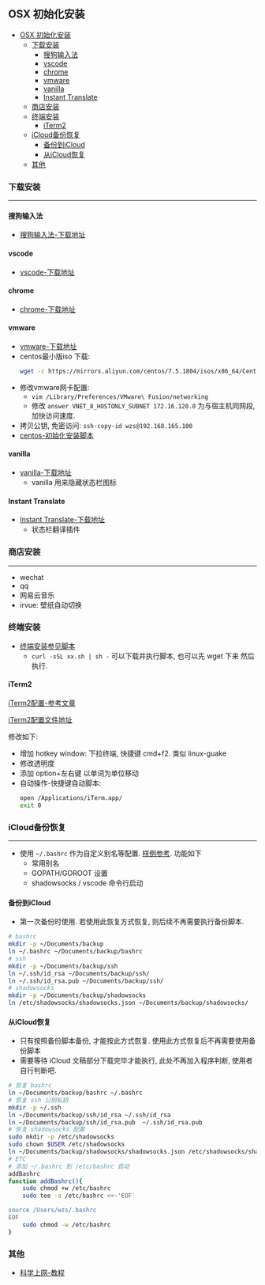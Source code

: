 ## OSX 初始化安装
<!-- TOC -->

- [OSX 初始化安装](#osx-初始化安装)
    - [下载安装](#下载安装)
        - [搜狗输入法](#搜狗输入法)
        - [vscode](#vscode)
        - [chrome](#chrome)
        - [vmware](#vmware)
        - [vanilla](#vanilla)
        - [Instant Translate](#instant-translate)
    - [商店安装](#商店安装)
    - [终端安装](#终端安装)
        - [iTerm2](#iterm2)
    - [iCloud备份恢复](#icloud备份恢复)
        - [备份到iCloud](#备份到icloud)
        - [从iCloud恢复](#从icloud恢复)
    - [其他](#其他)

<!-- /TOC -->
### 下载安装
----
#### 搜狗输入法
- [搜狗输入法-下载地址](https://pinyin.sogou.com/mac/)
#### vscode
- [vscode-下载地址](https://code.visualstudio.com/)
#### chrome
- [chrome-下载地址](https://www.google.com/chrome/)
#### vmware
- [vmware-下载地址](https://www.vmware.com/go/getfusion)
- centos最小版iso 下载: 
    ```Bash
    wget -c https://mirrors.aliyun.com/centos/7.5.1804/isos/x86_64/CentOS-7-x86_64-Minimal-1804.iso
    ```
- 修改vmware网卡配置:
    - `vim /Library/Preferences/VMware\ Fusion/networking`
    - 修改 `answer VNET_8_HOSTONLY_SUBNET 172.16.120.0` 为与宿主机同网段, 加快访问速度.
- 拷贝公钥, 免密访问: `ssh-copy-id wzs@192.168.165.100`
- [centos-初始化安装脚本](./centos-install-init.sh)
#### vanilla
- [vanilla-下载地址](https://matthewpalmer.net/vanilla/)
    - vanilla 用来隐藏状态栏图标
#### Instant Translate
- [Instant Translate-下载地址](http://xclient.info/s/instant-translate.html?t=74822879aecdaf236a2c9ddc58f7a7dcc36d5758)
    - 状态栏翻译插件

### 商店安装
---
- wechat
- qq
- 网易云音乐
- irvue: 壁纸自动切换

### 终端安装
- [终端安装参见脚本](./install-init.sh)
    - `curl -sSL xx.sh | sh -` 可以下载并执行脚本, 也可以先 wget 下来 然后执行.

#### iTerm2
[iTerm2配置-参考文章](:http://huang-jerryc.com/2016/08/11/%E6%89%93%E9%80%A0%E9%AB%98%E6%95%88%E4%B8%AA%E6%80%A7Terminal%EF%BC%88%E4%B8%80%EF%BC%89%E4%B9%8B%20iTerm/)

[iTerm2配置文件地址](./iterm2.json)

修改如下: 
- 增加 hotkey window: 下拉终端, 快捷键 cmd+f2. 类似 linux-guake
- 修改透明度
- 添加 option+左右键 以单词为单位移动
- 自动操作-快捷键自动脚本:
    ```Bash
    open /Applications/iTerm.app/
    exit 0
    ```
### iCloud备份恢复
---
- 使用 `~/.bashrc` 作为自定义别名等配置. [样例参考](./bashrc). 功能如下
    - 常用别名
    - GOPATH/GOROOT 设置
    - shadowsocks / vscode 命令行启动

#### 备份到iCloud
- 第一次备份时使用. 若使用此恢复方式恢复, 则后续不再需要执行备份脚本.
```Bash
# bashrc
mkdir -p ~/Documents/backup
ln ~/.bashrc ~/Documents/backup/bashrc
# ssh
mkdir -p ~/Documents/backup/ssh
ln ~/.ssh/id_rsa ~/Documents/backup/ssh/
ln ~/.ssh/id_rsa.pub ~/Documents/backup/ssh/
# shadowsocks
mkdir -p ~/Documents/backup/shadowsocks
ln /etc/shadowsocks/shadowsocks.json ~/Documents/backup/shadowsocks/
```
#### 从iCloud恢复
- 只有按照备份脚本备份, 才能按此方式恢复. 使用此方式恢复后不再需要使用备份脚本
- 需要等待 iCloud 文稿部分下载完毕才能执行, 此处不再加入程序判断, 使用者自行判断吧.
```Bash
# 恢复 bashrc
ln ~/Documents/backup/bashrc ~/.bashrc
# 恢复 ssh 公钥私钥
mkdir -p ~/.ssh
ln ~/Documents/backup/ssh/id_rsa ~/.ssh/id_rsa
ln ~/Documents/backup/ssh/id_rsa.pub  ~/.ssh/id_rsa.pub
# 恢复 shadowsocks 配置
sudo mkdir -p /etc/shadowsocks
sudo chown $USER /etc/shadowsocks
ln ~/Documents/backup/shadowsocks/shadowsocks.json /etc/shadowsocks/shadowsocks.json
# ETC
# 添加 ~/.bashrc 到 /etc/bashrc 启动
addBashrc
function addBashrc(){
    sudo chmod +w /etc/bashrc
    sudo tee -a /etc/bashrc <<-'EOF'

source /Users/wzs/.bashrc
EOF
    sudo chmod -w /etc/bashrc
}
```

### 其他
- [科学上网-教程](/collect/aweone/soft/shadowsocks.md)
